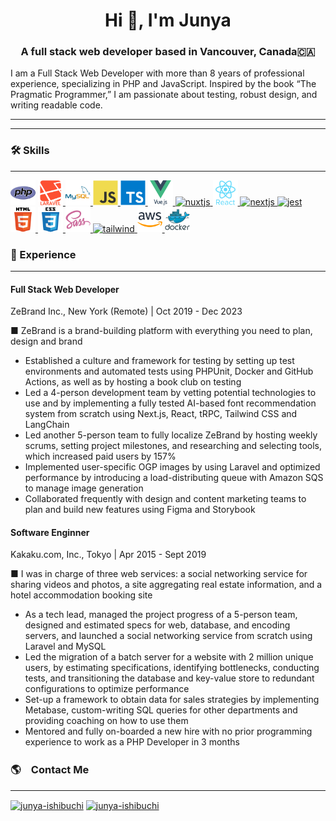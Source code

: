 <h1 align="center">Hi 👋, I'm Junya</h1>
<h3 align="center">A full stack web developer based in Vancouver, Canada🇨🇦</h3>

I am a Full Stack Web Developer with more than 8 years of professional experience, specializing in PHP and JavaScript. Inspired by the book “The Pragmatic Programmer,” I am passionate about testing, robust design, and writing readable code.

---
---

### 🛠️ Skills

---

<p align="left">
  <img src="https://raw.githubusercontent.com/devicons/devicon/master/icons/php/php-original.svg" alt="php" width="40" height="40"/>
  <a href="https://laravel.com/" target="_blank" rel="noreferrer"> <img src="https://raw.githubusercontent.com/devicons/devicon/master/icons/laravel/laravel-plain-wordmark.svg" alt="laravel" width="40" height="40"/> </a> 
  <a href="https://www.mysql.com/" target="_blank" rel="noreferrer"> <img src="https://raw.githubusercontent.com/devicons/devicon/master/icons/mysql/mysql-original-wordmark.svg" alt="mysql" width="40" height="40"/> </a> 
  <a href="https://developer.mozilla.org/en-US/docs/Web/JavaScript" target="_blank" rel="noreferrer"> <img src="https://raw.githubusercontent.com/devicons/devicon/master/icons/javascript/javascript-original.svg" alt="javascript" width="40" height="40"/> </a>
  <a href="https://www.typescriptlang.org/" target="_blank" rel="noreferrer"> <img src="https://raw.githubusercontent.com/devicons/devicon/master/icons/typescript/typescript-original.svg" alt="typescript" width="40" height="40"/> </a> 
  <a href="https://vuejs.org/" target="_blank" rel="noreferrer"> <img src="https://raw.githubusercontent.com/devicons/devicon/master/icons/vuejs/vuejs-original-wordmark.svg" alt="vuejs" width="40" height="40"/> </a>
  <a href="https://nuxtjs.org/" target="_blank" rel="noreferrer"> <img src="https://www.vectorlogo.zone/logos/nuxtjs/nuxtjs-icon.svg" alt="nuxtjs" width="40" height="40"/> </a> 
  <a href="https://reactjs.org/" target="_blank" rel="noreferrer"> <img src="https://raw.githubusercontent.com/devicons/devicon/master/icons/react/react-original-wordmark.svg" alt="react" width="40" height="40"/> </a> 
  <a href="https://nextjs.org/" target="_blank" rel="noreferrer"> <img src="https://cdn.worldvectorlogo.com/logos/nextjs-2.svg" alt="nextjs" width="40" height="40"/> </a>
  <a href="https://jestjs.io" target="_blank" rel="noreferrer"> <img src="https://www.vectorlogo.zone/logos/jestjsio/jestjsio-icon.svg" alt="jest" width="40" height="40"/> </a> 
  <a href="https://www.w3.org/html/" target="_blank" rel="noreferrer"> <img src="https://raw.githubusercontent.com/devicons/devicon/master/icons/html5/html5-original-wordmark.svg" alt="html5" width="40" height="40"/> </a> 
  <a href="https://www.w3schools.com/css/" target="_blank" rel="noreferrer"> <img src="https://raw.githubusercontent.com/devicons/devicon/master/icons/css3/css3-original-wordmark.svg" alt="css3" width="40" height="40"/> </a> 
  <a href="https://sass-lang.com" target="_blank" rel="noreferrer"> <img src="https://raw.githubusercontent.com/devicons/devicon/master/icons/sass/sass-original.svg" alt="sass" width="40" height="40"/> </a> 
  <a href="https://tailwindcss.com/" target="_blank" rel="noreferrer"> <img src="https://www.vectorlogo.zone/logos/tailwindcss/tailwindcss-icon.svg" alt="tailwind" width="40" height="40"/> </a>   
  <a href="https://aws.amazon.com" target="_blank" rel="noreferrer"> <img src="https://raw.githubusercontent.com/devicons/devicon/master/icons/amazonwebservices/amazonwebservices-original-wordmark.svg" alt="aws" width="40" height="40"/> </a> 
  <a href="https://www.docker.com/" target="_blank" rel="noreferrer"> <img src="https://raw.githubusercontent.com/devicons/devicon/master/icons/docker/docker-original-wordmark.svg" alt="docker" width="40" height="40"/> </a> 
</p>

### 💼 Experience

---

#### Full Stack Web Developer
ZeBrand Inc., New York (Remote) | Oct 2019 - Dec 2023 

■ ZeBrand is a brand-building platform with everything you need to plan, design and brand
- Established a culture and framework for testing by setting up test environments and automated tests using PHPUnit, Docker and GitHub Actions, as well as by hosting a book club on testing
- Led a 4-person development team by vetting potential technologies to use and by implementing a fully tested AI-based font recommendation system from scratch using Next.js, React, tRPC, Tailwind CSS and LangChain
- Led another 5-person team to fully localize ZeBrand by hosting weekly scrums, setting project milestones, and researching and selecting tools, which increased paid users by 157%
- Implemented user-specific OGP images by using Laravel and optimized performance by introducing a load-distributing queue with Amazon SQS to manage image generation 
- Collaborated frequently with design and content marketing teams to plan and build new features using Figma and Storybook


#### Software Enginner
Kakaku.com, Inc., Tokyo | Apr 2015 - Sept 2019

■ I was in charge of three web services: a social networking service for sharing videos and photos, a site aggregating real estate information, and a hotel accommodation booking site
- As a tech lead, managed the project progress of a 5-person team, designed and estimated specs for web, database, and encoding servers, and launched a social networking service from scratch using Laravel and MySQL
- Led the migration of a batch server for a website with 2 million unique users, by estimating specifications, identifying bottlenecks, conducting tests, and transitioning the database and key-value store to redundant configurations to optimize performance
- Set-up a framework to obtain data for sales strategies by implementing Metabase, custom-writing SQL queries for other departments and providing coaching on how to use them
- Mentored and fully on-boarded a new hire with no prior programming experience to work as a PHP Developer in 3 months


### 🌎　Contact Me

---

<p align="left">
  <a href="https://linkedin.com/in/junya-ishibuchi" target="blank"><img align="center" src="https://raw.githubusercontent.com/rahuldkjain/github-profile-readme-generator/master/src/images/icons/Social/linked-in-alt.svg" alt="junya-ishibuchi" height="30" width="40" /></a>
  <a href="https://dev.to/junya-ishibuchi" target="blank"><img align="center" src="https://raw.githubusercontent.com/rahuldkjain/github-profile-readme-generator/master/src/images/icons/Social/devto.svg" alt="junya-ishibuchi" height="30" width="40" /></a>
</p>
